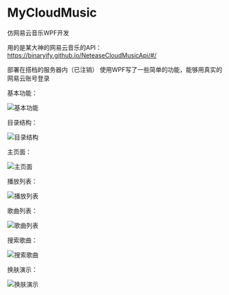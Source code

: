 # MyCloudMusic
仿网易云音乐WPF开发

用的是某大神的网易云音乐的API：https://binaryify.github.io/NeteaseCloudMusicApi/#/

部署在搭档的服务器内（已注销）
使用WPF写了一些简单的功能，能够用真实的网易云账号登录

基本功能：

![基本功能](http://test.xkspbz.com/odd/MarkdownImage/MyCloudMusic6.png "基本功能")

目录结构：

![目录结构](http://test.xkspbz.com/odd/MarkdownImage/MyCloudMusic7.png "目录结构")

主页面：

![主页面](http://test.xkspbz.com/odd/MarkdownImage/MyCloudMusic1.png "主页面")

播放列表：

![播放列表](http://test.xkspbz.com/odd/MarkdownImage/MyCloudMusic2.png "播放列表")

歌曲列表：

![歌曲列表](http://test.xkspbz.com/odd/MarkdownImage/MyCloudMusic3.png "歌曲列表")

搜索歌曲：

![搜索歌曲](http://test.xkspbz.com/odd/MarkdownImage/MyCloudMusic4.png "搜索歌曲")

换肤演示：

![换肤演示](http://test.xkspbz.com/odd/MarkdownImage/MyCloudMusic5.png "换肤演示")
